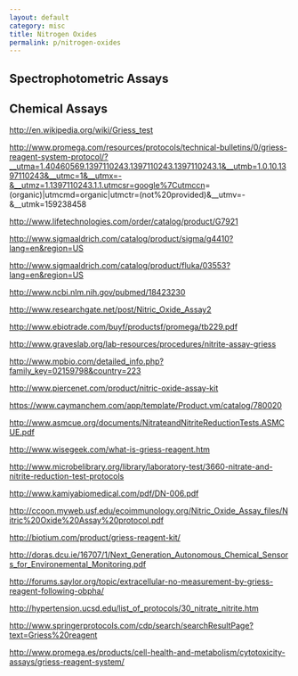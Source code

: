 ```yaml
---
layout: default
category: misc
title: Nitrogen Oxides
permalink: p/nitrogen-oxides
---
```


Spectrophotometric Assays
-------------------------

Chemical Assays
---------------

<http://en.wikipedia.org/wiki/Griess_test>

<http://www.promega.com/resources/protocols/technical-bulletins/0/griess-reagent-system-protocol/?__utma=1.40460569.1397110243.1397110243.1397110243.1&__utmb=1.0.10.1397110243&__utmc=1&__utmx=-&__utmz=1.1397110243.1.1.utmcsr=google%7Cutmccn>=(organic)|utmcmd=organic|utmctr=(not%20provided)&__utmv=-&__utmk=159238458

<http://www.lifetechnologies.com/order/catalog/product/G7921>

<http://www.sigmaaldrich.com/catalog/product/sigma/g4410?lang=en&region=US>

<http://www.sigmaaldrich.com/catalog/product/fluka/03553?lang=en&region=US>

<http://www.ncbi.nlm.nih.gov/pubmed/18423230>

<http://www.researchgate.net/post/Nitric_Oxide_Assay2>

<http://www.ebiotrade.com/buyf/productsf/promega/tb229.pdf>

<http://www.graveslab.org/lab-resources/procedures/nitrite-assay-griess>

<http://www.mpbio.com/detailed_info.php?family_key=02159798&country=223>

<http://www.piercenet.com/product/nitric-oxide-assay-kit>

<https://www.caymanchem.com/app/template/Product.vm/catalog/780020>

<http://www.asmcue.org/documents/NitrateandNitriteReductionTests.ASMCUE.pdf>

<http://www.wisegeek.com/what-is-griess-reagent.htm>

<http://www.microbelibrary.org/library/laboratory-test/3660-nitrate-and-nitrite-reduction-test-protocols>

<http://www.kamiyabiomedical.com/pdf/DN-006.pdf>

<http://ccoon.myweb.usf.edu/ecoimmunology.org/Nitric_Oxide_Assay_files/Nitric%20Oxide%20Assay%20protocol.pdf>

<http://biotium.com/product/griess-reagent-kit/>

<http://doras.dcu.ie/16707/1/Next_Generation_Autonomous_Chemical_Sensors_for_Environemental_Monitoring.pdf>

<http://forums.saylor.org/topic/extracellular-no-measurement-by-griess-reagent-following-obpha/>

<http://hypertension.ucsd.edu/list_of_protocols/30_nitrate_nitrite.htm>

<http://www.springerprotocols.com/cdp/search/searchResultPage?text=Griess%20reagent>

<http://www.promega.es/products/cell-health-and-metabolism/cytotoxicity-assays/griess-reagent-system/>

